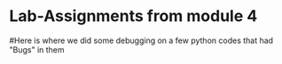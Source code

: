 # Lab-Assignments from module 4
#Here is where we did some debugging on a few python codes that had "Bugs" in them
